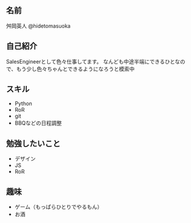 名前
---

舛岡英人
@hidetomasuoka

## 自己紹介


SalesEngineerとして色々仕事してます。
なんども中途半端にできるひとなので、もう少し色々ちゃんとできるようになろうと模索中

## スキル


* Python
* RoR
* git
* BBQなどの日程調整

## 勉強したいこと

* デザイン
* JS
* RoR

## 趣味


* ゲーム（もっぱらひとりでやるもん）
* お酒
